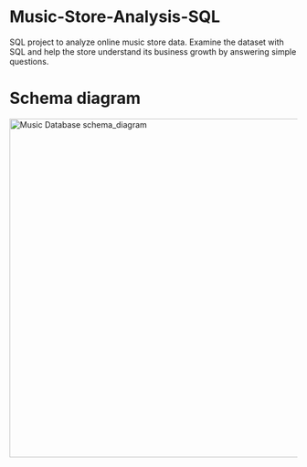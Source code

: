 # Music-Store-Analysis-SQL
SQL project to analyze online music store data. Examine the dataset with SQL and help the store understand its business growth by answering simple questions.




# Schema diagram
<img width="594" alt="Music Database schema_diagram" src="https://github.com/MahekBurchunde/Music-Store-Analysis-SQL/assets/167778191/80043dd9-eb3b-4818-8d37-7c9d22dc6828">
